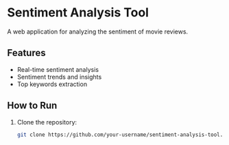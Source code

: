 # Sentiment Analysis Tool

A web application for analyzing the sentiment of movie reviews.

## Features
- Real-time sentiment analysis
- Sentiment trends and insights
- Top keywords extraction

## How to Run
1. Clone the repository:
   ```bash
   git clone https://github.com/your-username/sentiment-analysis-tool.git